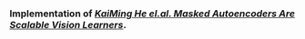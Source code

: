 ### Implementation of [*KaiMing He el.al. Masked Autoencoders Are Scalable Vision Learners*](https://arxiv.org/abs/2111.06377).
